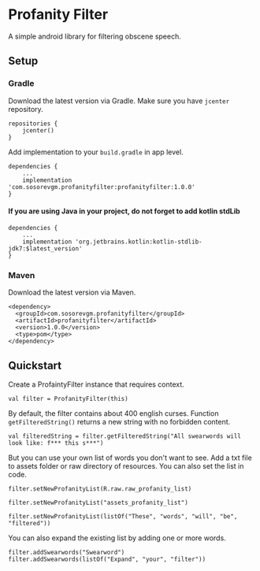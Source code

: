 # Profanity Filter
A simple android library for filtering obscene speech.
## Setup
### Gradle
Download the latest version via Gradle.
Make sure you have `jcenter` repository.
```
repositories {
	jcenter()    
}
```
Add implementation to your `build.gradle` in app level.
```
dependencies {
    ...
    implementation 'com.sosorevgm.profanityfilter:profanityfilter:1.0.0'
}
```
#### If you are using Java in your project, do not forget to add kotlin stdLib
```
dependencies {
    ...
    implementation 'org.jetbrains.kotlin:kotlin-stdlib-jdk7:$latest_version'
}
```
### Maven
Download the latest version via Maven.
```
<dependency>
  <groupId>com.sosorevgm.profanityfilter</groupId>
  <artifactId>profanityfilter</artifactId>
  <version>1.0.0</version>
  <type>pom</type>
</dependency>
```
## Quickstart
Create a ProfaintyFilter instance that requires context.
```
val filter = ProfanityFilter(this)
```
By default, the filter contains about 400 english curses. Function `getFilteredString()` returns a new string with no forbidden content.
```
val filteredString = filter.getFilteredString("All swearwords will look like: f*** this s***")
```
But you can use your own list of words you don't want to see. Add a txt file to assets folder or raw directory of resources. You can also set the list in code.
```
filter.setNewProfanityList(R.raw.raw_profanity_list)
```
```
filter.setNewProfanityList("assets_profanity_list")
```
```
filter.setNewProfanityList(listOf("These", "words", "will", "be", "filtered"))
```
You can also expand the existing list by adding one or more words.
```
filter.addSwearwords("Swearword")
filter.addSwearwords(listOf("Expand", "your", "filter"))
```
